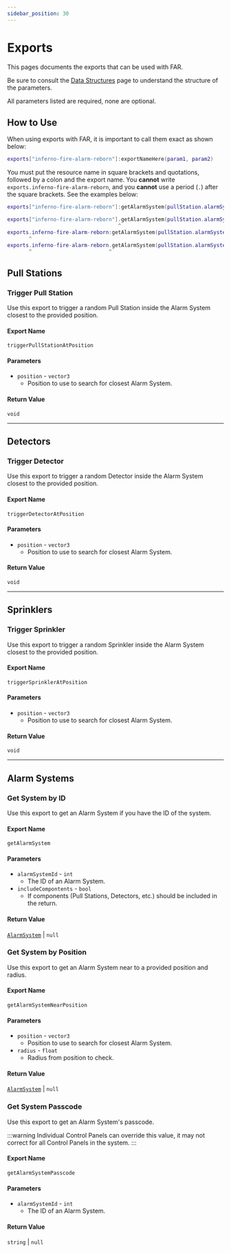 ```yaml
---
sidebar_position: 30
---
```


# Exports

This pages documents the exports that can be used with FAR.

Be sure to consult the [Data Structures](data.mdx) page to understand the structure of the parameters.

All parameters listed are required, none are optional.

## How to Use

When using exports with FAR, it is important to call them exact as shown below:

```lua
exports["inferno-fire-alarm-reborn"]:exportNameHere(param1, param2)
```

You must put the resource name in square brackets and quotations, followed by a colon and the export name.
You **cannot** write `exports.inferno-fire-alarm-reborn`, and you **cannot** use a period (`.`) after the square brackets.
See the examples below:

```lua
exports["inferno-fire-alarm-reborn"]:getAlarmSystem(pullStation.alarmSystemId, false) -- CORRECT

exports["inferno-fire-alarm-reborn"].getAlarmSystem(pullStation.alarmSystemId, false) -- WRONG
                                    ^
exports.inferno-fire-alarm-reborn:getAlarmSystem(pullStation.alarmSystemId, false) -- WRONG
       ^
exports.inferno-fire-alarm-reborn.getAlarmSystem(pullStation.alarmSystemId, false) -- WRONG
       ^                         ^
```

## Pull Stations

### Trigger Pull Station
Use this export to trigger a random Pull Station inside the Alarm System closest to the provided position.

#### Export Name
```
triggerPullStationAtPosition
```
#### Parameters

- `position` - `vector3`
  - Position to use to search for closest Alarm System.

#### Return Value
`void`

***

## Detectors

### Trigger Detector
Use this export to trigger a random Detector inside the Alarm System closest to the provided position.

#### Export Name
```
triggerDetectorAtPosition
```
#### Parameters

- `position` - `vector3`
	- Position to use to search for closest Alarm System.

#### Return Value
`void`

***

## Sprinklers

### Trigger Sprinkler
Use this export to trigger a random Sprinkler inside the Alarm System closest to the provided position.

#### Export Name
```
triggerSprinklerAtPosition
```
#### Parameters

- `position` - `vector3`
	- Position to use to search for closest Alarm System.

#### Return Value
`void`

***

## Alarm Systems

### Get System by ID
Use this export to get an Alarm System if you have the ID of the system.

#### Export Name
```
getAlarmSystem
```
#### Parameters

- `alarmSystemId` - `int`
	- The ID of an Alarm System.
- `includeCompontents` - `bool`
  - If components (Pull Stations, Detectors, etc.) should be included in the return.

#### Return Value
[`AlarmSystem`](data.mdx#alarm-system) | `null`

### Get System by Position
Use this export to get an Alarm System near to a provided position and radius.

#### Export Name
```
getAlarmSystemNearPosition
```
#### Parameters

- `position` - `vector3`
	- Position to use to search for closest Alarm System.
- `radius` - `float`
	- Radius from position to check.

#### Return Value
[`AlarmSystem`](data.mdx#alarm-system) | `null`

### Get System Passcode
Use this export to get an Alarm System's passcode.

:::warning
Individual Control Panels can override this value, it may not correct for all Control Panels in the system.
:::

#### Export Name
```
getAlarmSystemPasscode
```
#### Parameters

- `alarmSystemId` - `int`
	- The ID of an Alarm System.

#### Return Value
`string` | `null`
